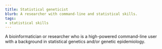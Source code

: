 ```yaml
---
title: Statistical geneticist
blurb: A researcher with command-line and statistical skills.
tags:
- statistical skills
---
```

A bioinformatician or researcher who is a high-powered command-line user with a background in statistical genetics and/or genetic epidemiology.
